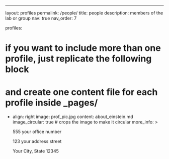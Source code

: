---

layout: profiles
permalink: /people/
title: people
description: members of the lab or group
nav: true
nav_order: 7

profiles:

# if you want to include more than one profile, just replicate the following block

# and create one content file for each profile inside \_pages/

- align: right
  image: prof_pic.jpg
  content: about_einstein.md
  image_circular: true # crops the image to make it circular
  more_info: >
    <p>555 your office number</p>
    <p>123 your address street</p>
    <p>Your City, State 12345</p>
